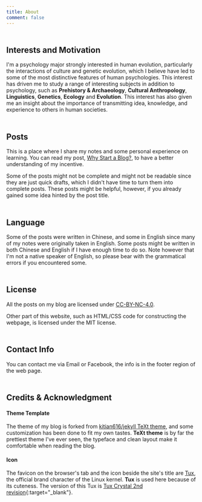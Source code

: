 ```yaml
---
title: About
comment: false
---
```


<style>
    tab0 { padding-left: 1.1em; }
    tab1 { padding-left: 4em; }
    tab2 { padding-left: 8em; }
    ul {list-style-image: none;}
    h2 {
        padding-top: 1em;
    }
    }
</style>


## Interests and Motivation

I'm a psychology major strongly interested in human evolution, particularly the interactions of culture and genetic evolution, which I believe have led to some of the most distinctive features of human psychologies. This interest has driven me to study a range of interesting subjects in addition to psychology, such as **Prehistory & Archaeology**, **Cultural Anthropology**, **Linguistics**, **Genetics**, **Ecology** and **Evolution**. This interest has also given me an insight about the importance of transmitting idea, knowledge, and experience to others in human societies. 

## Posts

This is a place where I share my notes and some personal experience on learning. You can read my post, [Why Start a Blog?](https://liao961120.github.io/2017/11/26/why-start-a-blog), to have a better understanding of  my incentive.

Some of the posts might not be complete and might not be readable since they are just quick drafts, which I didn't have time to turn them into complete posts. These posts might be helpful, however, if you already gained some idea hinted by the post title.


## Language

Some of the posts were written in Chinese, and some in English since many of my notes were originally taken in English. Some posts might be written in both Chinese and English if I have enough time to do so. Note however that I'm not a native speaker of English, so please bear with the grammatical errors if you encountered some.

## License

All the posts on my blog are licensed under <a rel="license" href="http://creativecommons.org/licenses/by-nc/4.0/">CC-BY-NC-4.0</a>.

Other part of this website, such as HTML/CSS code for constructing the webpage, is licensed under the MIT license.

## Contact Info

You can contact me via Email or Facebook, the info is in the footer region of the web page.

<!--  via my [résumé](./resume/cv.html) or  -->

## Credits & Acknowledgment

#### **Theme Template**

The theme of my blog is forked from [kitian616/jekyll TeXt theme](https://github.com/kitian616/jekyll-TeXt-theme), and some customization has been done to fit my own tastes. **TeXt theme** is by far the prettiest theme I've ever seen, the typeface and clean layout make it comfortable when reading the blog.

#### **Icon**

The favicon on the browser's tab and the icon beside the site's title are [Tux](https://en.wikipedia.org/wiki/Tux), the official brand character of the Linux kernel. **Tux** is used here because of its cuteness. The version of this Tux is [Tux Crystal 2nd revision](https://en.wikipedia.org/wiki/Tux#/media/File:TUX_G2.svg){:target="_blank"}.


<br>